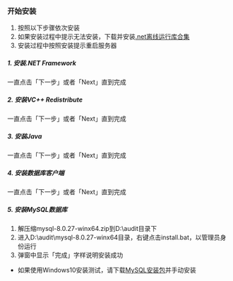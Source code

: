 ### 开始安装  
1. 按照以下步骤依次安装  
2. 如果安装过程中提示无法安装，下载并安装[.net离线运行库合集](http://download.trweilai.cn/windows/WR.NETFramework_V2022.07.22_XiTongZhiJia.zip)
3. 安装过程中按照安装提示重启服务器

##### 1. 安装.NET Framework
一直点击「下一步」或者「Next」直到完成


##### 2. 安装VC++ Redistribute  
一直点击「下一步」或者「Next」直到完成


##### 3. 安装Java  
一直点击「下一步」或者「Next」直到完成


##### 4. 安装数据库客户端  
一直点击「下一步」或者「Next」直到完成


##### 5. 安装MySQL数据库
1. 解压缩mysql-8.0.27-winx64.zip到D:\audit目录下
2. 进入D:\audit\mysql-8.0.27-winx64目录，右键点击install.bat，以管理员身份运行
3. 弹窗中显示「完成」字样说明安装成功
- 如果使用Windows10安装测试，请下载[MySQL安装包](https://dev.mysql.com/get/Downloads/MySQLInstaller/mysql-installer-community-8.0.33.0.msi)并手动安装


